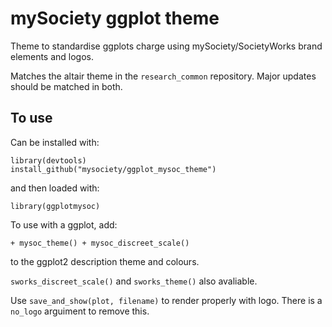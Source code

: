 # mySociety ggplot theme

Theme to standardise ggplots charge using mySociety/SocietyWorks brand elements and logos.

Matches the altair theme in the `research_common` repository. Major updates should be matched in both.

## To use

Can be installed with:

```
library(devtools)
install_github("mysociety/ggplot_mysoc_theme")
```

and then loaded with:

```
library(ggplotmysoc)
```

To use with a ggplot, add: 

```+ mysoc_theme() + mysoc_discreet_scale()```

to the ggplot2 description theme and colours. 

`sworks_discreet_scale()` and `sworks_theme()` also avaliable.

Use `save_and_show(plot, filename)` to render properly with logo. There is a `no_logo` arguiment to remove this. 


